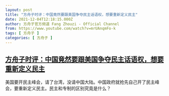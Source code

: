 ```yaml
---
layout: post
title: "方舟子时评：中国竟然要跟美国争夺民主话语权，想要重新定义民主"
date: 2021-12-04T12:18:15.000Z
author: 方舟子官方频道 Fang Zhouzi - Official Channel
from: https://www.youtube.com/watch?v=mrUAnqmFo-k
tags: [ 方舟子 ]
categories: [ 方舟子 ]
---
```

<!--1638620295000-->
[方舟子时评：中国竟然要跟美国争夺民主话语权，想要重新定义民主](https://www.youtube.com/watch?v=mrUAnqmFo-k)
------

<div>
美国要开民主峰会，请了台湾，没请中国大陆。中国政府就抢先自己开了民主峰会，要重新定义民主。民主和专制的区别究竟是什么？
</div>
